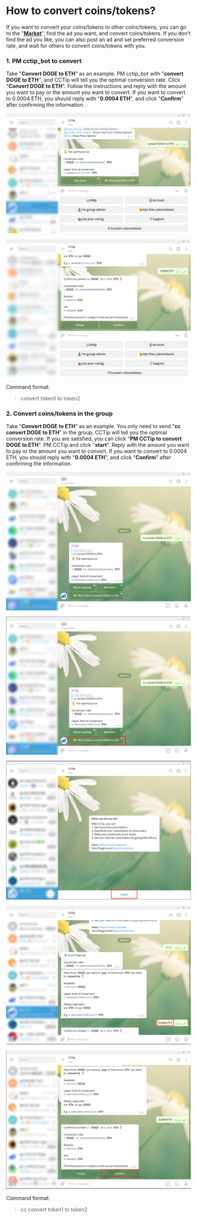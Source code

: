 # How to convert coins/tokens?

If you want to convert your coins/tokens to other coins/tokens, you can go to the "[**Market**](https://my.cctip.io/token/exchange)", find the ad you want, and convert coins/tokens. If you don’t find the ad you like, you can also post an ad and set preferred conversion rate, and wait for others to convert coins/tokens with you.

### **1. PM cctip\_bot to convert**

Take "**Convert DOGE to ETH**" as an example. PM cctip\_bot with "**convert DOGE to ETH**‘', and CCTip will tell you the optimal conversion rate. Click "**Convert DOGE to ETH**". Follow the instructions and reply with the amount you want to pay or the amount you want to convert. If you want to convert to 0.0004 ETH, you should reply with "**0.0004 ETH**", and click "**Confirm**" after confirming the information.

![](../../.gitbook/assets/image%20%2835%29.png)

![](../../.gitbook/assets/image%20%2827%29.png)

Command format:

> convert token1 to token2

### **2. Convert coins/tokens in the group**

Take "**Convert DOGE to ETH**" as an example. You only need to send "**cc convert DOGE to ETH**" in the group, CCTip will tell you the optimal conversion rate. If you are satisfied, you can click "**PM CCTip to convert DOGE to ETH**". PM CCTip and click "**start**". Reply with the amount you want to pay or the amount you want to convert. If you want to convert to 0.0004 ETH, you should reply with "**0.0004 ETH**", and click "**Confirm**" after confirming the information.

![](../../.gitbook/assets/image%20%28218%29.png)

![](../../.gitbook/assets/image%20%2883%29.png)

![](../../.gitbook/assets/image%20%28288%29.png)

![](../../.gitbook/assets/image%20%2868%29.png)

![](../../.gitbook/assets/image%20%28265%29.png)

Command format:

> cc convert token1 to token2

#### 

